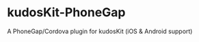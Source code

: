 kudosKit-PhoneGap
=================

A PhoneGap/Cordova plugin for kudosKit (iOS &amp; Android support)
